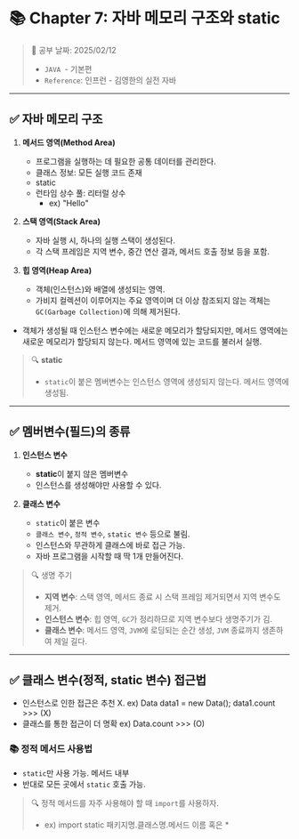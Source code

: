 # 📚 Chapter 7: 자바 메모리 구조와 static

> 📌 공부 날짜: 2025/02/12
> - `JAVA `- 기본편
> - `Reference`: 인프런 - 김영한의 실전 자바

---

## ✅ 자바 메모리 구조
1. **메서드 영역(Method Area)**
   - 프로그램을 실행하는 데 필요한 공통 데이터를 관리한다.
   - 클래스 정보: 모든 실행 코드 존재
   - static
   - 런타임 상수 풀: 리터럴 상수 
     - ex) "Hello"

2. **스택 영역(Stack Area)**
   - 자바 실행 시, 하나의 실행 스택이 생성된다. 
   - 각 스택 프레임은 지역 변수, 중간 연산 결과, 메서드 호출 정보 등을 포함.

3. **힙 영역(Heap Area)**
   - 객체(인스턴스)와 배열에 생성되는 영역. 
   - 가비지 컬렉션이 이루어지는 주요 영역이며 더 이상 참조되지 않는 객체는 `GC(Garbage Collection)`에 의해 제거된다.


- 객체가 생성될 때 인스턴스 변수에는 새로운 메모리가 할당되지만, 메서드 영역에는 새로운 메모리가 할당되지 않는다. 메서드 영역에 있는 코드를 불러서 실행.

> 🔍 **static**
> - `static`이 붙은 멤버변수는 인스턴스 영역에 생성되지 않는다. 메서드 영역에 생성됨.

---

## ✅ 멤버변수(필드)의 종류
1. **인스턴스 변수**
   - **static**이 붙지 않은 멤버변수
   - 인스턴스를 생성해야만 사용할 수 있다.

2. **클래스 변수**
   - `static`이 붙은 변수
   - `클래스 변수`, `정적 변수`, `static 변수` 등으로 불림.
   - 인스턴스와 무관하게 클래스에 바로 접근 가능.
   - 자바 프로그램을 시작할 때 딱 1개 만들어진다.

> 🔍 생명 주기
> - **지역 변수**: 스택 영역, 메서드 종료 시 스택 프레임 제거되면서 지역 변수도 제거.
> - **인스턴스 변수**: 힙 영역, `GC`가 정리하므로 지역 변수보다 생명주기가 김.
> - **클래스 변수**: 메서드 영역, `JVM`에 로딩되는 순간 생성, `JVM` 종료까지 생존하여 제일 길다.

---

## ✅ 클래스 변수(정적, static 변수) 접근법
- 인스턴스로 인한 접근은 추천 X. ex) Data data1 = new Data(); data1.count >>> (X)
- 클래스를 통한 접근이 더 명확 ex) Data.count >>> (O)

### 📚 정적 메서드 사용법
- `static`만 사용 가능. 메서드 내부
- 반대로 모든 곳에서 `static` 호출 가능.

> 🔍 정적 메서드를 자주 사용해야 할 때 `import`를 사용하자.
> - ex) import static 패키지명.클래스명.메서드 이름 혹은 *
